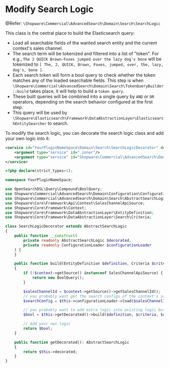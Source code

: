 # Modify Search Logic

@Refer: `\Shopware\Commercial\AdvancedSearch\Domain\Search\SearchLogic`

This class is the central place to build the Elasticsearch query:

* Load all searchable fields of the wanted search entity and the current context's sales channel.
* The search term will be tokenized and filtered into a list of "token". For e.g., `The 2 QUICK Brown-Foxes jumped over the lazy dog's bone` will be tokenized to `[ The, 2, QUICK, Brown, Foxes, jumped, over, the, lazy, dog's, bone ]`.
* Each search token will form a bool query to check whether the token matches any of the loaded searchable fields. This step is when `\Shopware\Commercial\AdvancedSearch\Domain\Search\TokenQueryBuilder::build` takes place, it will help to build a `token query`.
* These built queries will be combined into a single query by `AND` or `OR` operators, depending on the search behavior configured at the first step.
* This query will be used by `\Shopware\Elasticsearch\Framework\DataAbstractionLayer\ElasticsearchEntitySearcher` to search.

To modify the search logic, you can decorate the search logic class and add your own logic into it:

```xml
<service id="YourPluginNameSpace\Domain\Search\SearchLogicDecorator" decorates="Shopware\Commercial\AdvancedSearch\Domain\Search\SearchLogic">
    <argument type="service" id=".inner"/>
    <argument type="service" id="Shopware\Commercial\AdvancedSearch\Domain\Configuration\ConfigurationLoader"/>
</service>
```

```php
<?php declare(strict_types=1);

namespace YourPluginNameSpace;

use OpenSearchDSL\Query\Compound\BoolQuery;
use Shopware\Commercial\AdvancedSearch\Domain\Configuration\ConfigurationLoader;
use Shopware\Commercial\AdvancedSearch\Domain\Search\AbstractSearchLogic;
use Shopware\Core\Framework\Api\Context\SalesChannelApiSource;
use Shopware\Core\Framework\Context;
use Shopware\Core\Framework\DataAbstractionLayer\EntityDefinition;
use Shopware\Core\Framework\DataAbstractionLayer\Search\Criteria;

class SearchLogicDecorator extends AbstractSearchLogic
{
    public function __construct(
        private readonly AbstractSearchLogic $decorated,
        private readonly ConfigurationLoader $configurationLoader
    ) {
    }

    public function build(EntityDefinition $definition, Criteria $criteria, Context $context): BoolQuery
    {
        if (!$context->getSource() instanceof SalesChannelApiSource) {
            return new BoolQuery();
        }

        $salesChannelId = $context->getSource()->getSalesChannelId();
        // you probably want get the search configs of the context's sales channel but it's optional
        $searchConfig = $this->configurationLoader->load($salesChannelId);

        // you probably want to add extra logic into existing logic but it's optional
        $bool = $this->getDecorated()->build($definition, $criteria, $context);

        // Add your own logic
        return $bool;
    }

    public function getDecorated(): AbstractSearchLogic
    {
        return $this->decorated;
    }
}
```
